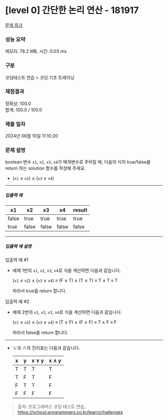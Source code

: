 # [level 0] 간단한 논리 연산 - 181917 

[문제 링크](https://school.programmers.co.kr/learn/courses/30/lessons/181917) 

### 성능 요약

메모리: 78.2 MB, 시간: 0.03 ms

### 구분

코딩테스트 연습 > 코딩 기초 트레이닝

### 채점결과

정확성: 100.0<br/>합계: 100.0 / 100.0

### 제출 일자

2024년 06월 10일 11:10:20

### 문제 설명

<p>boolean 변수 <code>x1</code>, <code>x2</code>, <code>x3</code>, <code>x4</code>가 매개변수로 주어질 때, 다음의 식의 true/false를 return 하는 solution 함수를 작성해 주세요.</p>

<ul>
<li>(<code>x1</code> ∨ <code>x2</code>) ∧ (<code>x3</code> ∨ <code>x4</code>)</li>
</ul>

<hr>

<h5>입출력 예</h5>
<table class="table">
        <thead><tr>
<th>x1</th>
<th>x2</th>
<th>x3</th>
<th>x4</th>
<th>result</th>
</tr>
</thead>
        <tbody><tr>
<td>false</td>
<td>true</td>
<td>true</td>
<td>true</td>
<td>true</td>
</tr>
<tr>
<td>true</td>
<td>false</td>
<td>false</td>
<td>false</td>
<td>false</td>
</tr>
</tbody>
      </table>
<hr>

<h5>입출력 예 설명</h5>

<p>입출력 예 #1</p>

<ul>
<li><p>예제 1번의 <code>x1</code>, <code>x2</code>, <code>x3</code>, <code>x4</code>로 식을 계산하면 다음과 같습니다.</p>

<p>(<code>x1</code> ∨ <code>x2</code>) ∧ (<code>x3</code> ∨ <code>x4</code>) ≡ (F ∨ T) ∧ (T ∨ T) ≡ T ∧ T ≡ T</p>

<p>따라서 true를 return 합니다.</p></li>
</ul>

<p>입출력 예 #2</p>

<ul>
<li><p>예제 2번의 <code>x1</code>, <code>x2</code>, <code>x3</code>, <code>x4</code>로 식을 계산하면 다음과 같습니다.</p>

<p>(<code>x1</code> ∨ <code>x2</code>) ∧ (<code>x3</code> ∨ <code>x4</code>) ≡ (T ∨ F) ∧ (F ∨ F) ≡ T ∧ F ≡ F</p>

<p>따라서 false를 return 합니다.</p></li>
</ul>

<hr>

<ul>
<li><p>∨과 ∧의 진리표는 다음과 같습니다.</p>
<table class="table">
        <thead><tr>
<th>x</th>
<th>y</th>
<th>x ∨ y</th>
<th>x ∧ y</th>
</tr>
</thead>
        <tbody><tr>
<td>T</td>
<td>T</td>
<td>T</td>
<td>T</td>
</tr>
<tr>
<td>T</td>
<td>F</td>
<td>T</td>
<td>F</td>
</tr>
<tr>
<td>F</td>
<td>T</td>
<td>T</td>
<td>F</td>
</tr>
<tr>
<td>F</td>
<td>F</td>
<td>F</td>
<td>F</td>
</tr>
</tbody>
      </table></li>
</ul>


> 출처: 프로그래머스 코딩 테스트 연습, https://school.programmers.co.kr/learn/challenges